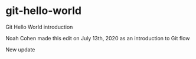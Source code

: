 # git-hello-world
Git Hello World introduction


Noah Cohen made this edit on July 13th, 2020 as an introduction to Git flow

New update 
